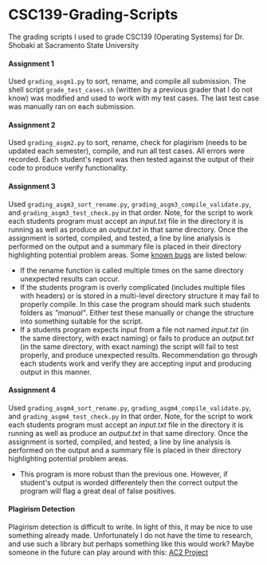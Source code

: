 # CSC139-Grading-Scripts
The grading scripts I used to grade CSC139 (Operating Systems) for Dr. Shobaki at Sacramento State University

#### Assignment 1
Used ``grading_asgm1.py`` to sort, rename, and compile all submission. The shell script ``grade_test_cases.sh`` (written by a previous grader that I do not know) was modified and used to work with my test cases. The last test case was manually ran on each submission.

#### Assignment 2
Used ``grading_asgm2.py`` to sort, rename, check for plagirism (needs to be updated each semester), compile, and run all test cases. All errors were recorded. Each student's report was then tested against the output of their code to produce verify functionality.

#### Assignment 3
Used ``grading_asgm3_sort_rename.py``, ``grading_asgm3_compile_validate.py``, and ``grading_asgm3_test_check.py`` in that order. Note, for the script to work each students program must accept an *input.txt* file in the directory it is running as well as produce an *output.txt* in that same directory. Once the assignment is sorted, compiled, and tested, a line by line analysis is performed on the output and a summary file is placed in their directory highlighting potential problem areas. Some <u>known bugs</u> are listed below:
 - If the rename function is called multiple times on the same directory unexpected results can occur.
 - If the students program is overly complicated (includes multiple files with headers) or is stored in a multi-level directory structure it may fail to properly compile. In this case the program should mark such students folders as *"manual"*. Either test these manually or change the structure into something suitable for the script.
 - If a students program expects input from a file not named *input.txt* (in the same directory, with exact naming) or fails to produce an *output.txt* (in the same directory, with exact naming) the script will fail to test properly, and produce unexpected results. Recommendation go through each students work and verify they are accepting input and producing output in this manner.

 #### Assignment 4
Used ``grading_asgm4_sort_rename.py``, ``grading_asgm4_compile_validate.py``, and ``grading_asgm4_test_check.py`` in that order. Note, for the script to work each students program must accept an *input.txt* file in the directory it is running as well as produce an *output.txt* in that same directory. Once the assignment is sorted, compiled, and tested, a line by line analysis is performed on the output and a summary file is placed in their directory highlighting potential problem areas.
 - This program is more robust than the previous one. However, if student's output is worded differentely then the correct output the program will flag a great deal of false positives.

#### Plagirism Detection
Plagirism detection is difficult to write. In light of this, it may be nice to use something already made. Unfortunately I do not have the time to research, and use such a library but perhaps something like this would work? Maybe someone in the future can play around with this:
<a href="https://github.com/manuel-freire/ac2">AC2 Project</a>
